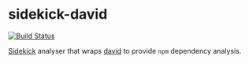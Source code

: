 # sidekick-david <img url="https://travis-ci.org/sidekickcode/sidekick-david.svg?branch=master">

[![Build Status](https://travis-ci.org/sidekickcode/sidekick-david.svg?branch=master)](https://travis-ci.org/sidekickcode/sidekick-david)

[Sidekick](https://sidekickcode.com) analyser that wraps [david](https://github.com/alanshaw/david) to provide `npm` dependency analysis.
